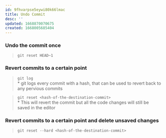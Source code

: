 ```yaml
---
id: 9fhvarpse5eywi80k66lmac
title: Undo Commit
desc: ''
updated: 1668870070675
created: 1668005685404
---
```


### Undo the commit once

> `git reset HEAD~1`

### Revert commits to a certain point

> `git log`  
> \* git logs every commit with a hash, that can be used to revert back to any pervious commits

> `git reset <hash-of-the-destination-commit>`  
> \* This will revert the commit but all the code changes will still be saved in the editor

### Revert commits to a certain point and delete unsaved changes

> `git reset --hard <hash-of-the-destination-commit>`  